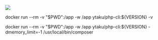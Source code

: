 ![](https://github.com/Taku-Yamashita/php-cli/workflows/Build/badge.svg)

docker run --rm -v "$PWD":/app -w /app ytaku/php-cli:${VERSION} -v

docker run --rm -v "$PWD":/app -w /app ytaku/php-cli:${VERSION} -dmemory_limit=-1 /usr/local/bin/composer
